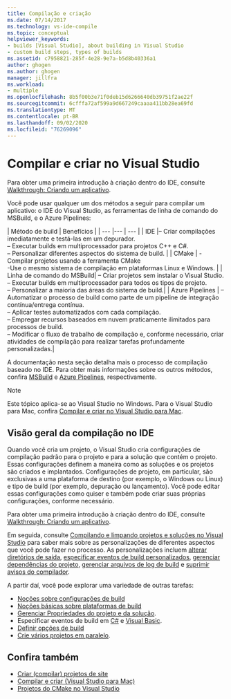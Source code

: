 ```yaml
---
title: Compilação e criação
ms.date: 07/14/2017
ms.technology: vs-ide-compile
ms.topic: conceptual
helpviewer_keywords:
- builds [Visual Studio], about building in Visual Studio
- custom build steps, types of builds
ms.assetid: c7958821-285f-4e28-9e7a-b5d8b40336a1
author: ghogen
ms.author: ghogen
manager: jillfra
ms.workload:
- multiple
ms.openlocfilehash: 8b5f00b3e71f0deb15d6266640db39751f2ae22f
ms.sourcegitcommit: 6cfffa72af599a9d667249caaaa411bb28ea69fd
ms.translationtype: MT
ms.contentlocale: pt-BR
ms.lasthandoff: 09/02/2020
ms.locfileid: "76269096"
---
```

# <a name="compile-and-build-in-visual-studio"></a>Compilar e criar no Visual Studio

Para obter uma primeira introdução à criação dentro do IDE, consulte [Walkthrough: Criando um aplicativo](walkthrough-building-an-application.md).

Você pode usar qualquer um dos métodos a seguir para compilar um aplicativo: o IDE do Visual Studio, as ferramentas de linha de comando do MSBuild, e o Azure Pipelines:

| Método de build | Benefícios |
| --- |--- | --- |
| IDE |– Criar compilações imediatamente e testá-las em um depurador.<br />– Executar builds em multiprocessador para projetos C++ e C#.<br />– Personalizar diferentes aspectos do sistema de build. |
| CMake | -Compilar projetos usando a ferramenta CMake<br />-Use o mesmo sistema de compilação em plataformas Linux e Windows. |
| Linha de comando do MSBuild| – Criar projetos sem instalar o Visual Studio.<br />– Executar builds em multiprocessador para todos os tipos de projeto.<br />– Personalizar a maioria das áreas do sistema de build.|
| Azure Pipelines | – Automatizar o processo de build como parte de um pipeline de integração contínua/entrega contínua.<br />– Aplicar testes automatizados com cada compilação.<br />– Empregar recursos baseados em nuvem praticamente ilimitados para processos de build.<br />– Modificar o fluxo de trabalho de compilação e, conforme necessário, criar atividades de compilação para realizar tarefas profundamente personalizadas.|

A documentação nesta seção detalha mais o processo de compilação baseado no IDE. Para obter mais informações sobre os outros métodos, confira [MSBuild](../msbuild/msbuild.md) e [Azure Pipelines](/azure/devops/pipelines/index?view=vsts), respectivamente.

> [!NOTE]
> Este tópico aplica-se ao Visual Studio no Windows. Para o Visual Studio para Mac, confira [Compilar e criar no Visual Studio para Mac](/visualstudio/mac/compiling-and-building).

## <a name="overview-of-building-from-the-ide"></a>Visão geral da compilação no IDE

Quando você cria um projeto, o Visual Studio cria configurações de compilação padrão para o projeto e para a solução que contém o projeto.  Essas configurações definem a maneira como as soluções e os projetos são criados e implantados. Configurações de projeto, em particular, são exclusivas a uma plataforma de destino (por exemplo, o Windows ou Linux) e tipo de build (por exemplo, depuração ou lançamento). Você pode editar essas configurações como quiser e também pode criar suas próprias configurações, conforme necessário.

Para obter uma primeira introdução à criação dentro do IDE, consulte [Walkthrough: Criando um aplicativo](walkthrough-building-an-application.md).

Em seguida, consulte [Compilando e limpando projetos e soluções no Visual Studio](building-and-cleaning-projects-and-solutions-in-visual-studio.md) para saber mais sobre as personalizações de diferentes aspectos que você pode fazer no processo. As personalizações incluem [alterar diretórios de saída](how-to-change-the-build-output-directory.md), [especificar eventos de build personalizados](specifying-custom-build-events-in-visual-studio.md), [gerenciar dependências do projeto](how-to-create-and-remove-project-dependencies.md), [gerenciar arquivos de log de build](how-to-view-save-and-configure-build-log-files.md) e [suprimir avisos do compilador](how-to-suppress-compiler-warnings.md).

A partir daí, você pode explorar uma variedade de outras tarefas:
- [Noções sobre configurações de build](understanding-build-configurations.md)
- [Noções básicas sobre plataformas de build](understanding-build-platforms.md)
- [Gerenciar Propriedades do projeto e da solução](managing-project-and-solution-properties.md).
- Especificar eventos de build em [C#](how-to-specify-build-events-csharp.md) e [Visual Basic](how-to-specify-build-events-visual-basic.md).
- [Definir opções de build](reference/options-dialog-box-projects-and-solutions-build-and-run.md)
- [Crie vários projetos em paralelo](../msbuild/building-multiple-projects-in-parallel-with-msbuild.md).

## <a name="see-also"></a>Confira também

- [Criar (compilar) projetos de site](https://msdn.microsoft.com/Library/a9cbb88c-8fff-4c67-848b-98fbfd823193)
- [Compilar e criar (Visual Studio para Mac)](/visualstudio/mac/compiling-and-building)
- [Projetos do CMake no Visual Studio](/cpp/build/cmake-projects-in-visual-studio)
